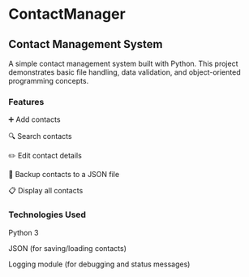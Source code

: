 # ContactManager
## Contact Management System

A simple contact management system built with Python. This project demonstrates basic file handling, data validation, and object-oriented programming concepts.

### Features

➕ Add contacts

🔍 Search contacts

✏️ Edit contact details

💾 Backup contacts to a JSON file

📋 Display all contacts

### Technologies Used

Python 3

JSON (for saving/loading contacts)

Logging module (for debugging and status messages)
